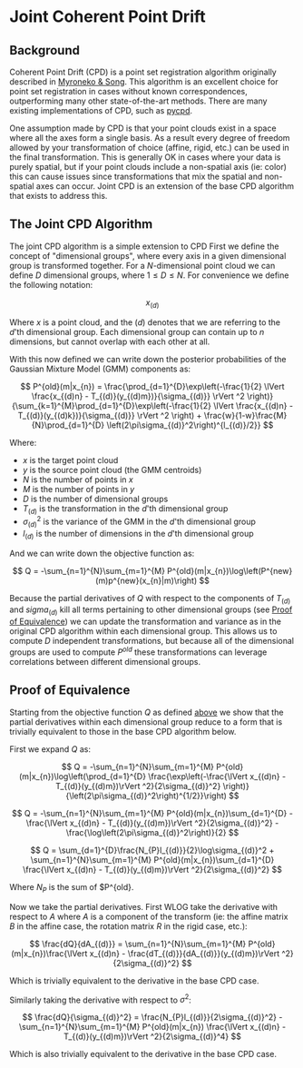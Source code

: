 # Joint Coherent Point Drift

## Background
Coherent Point Drift (CPD) is a point set registration algorithm originally described in [Myroneko & Song](https://arxiv.org/abs/0905.2635).
This algorithm is an excellent choice for point set registration in cases without known correspondences, outperforming many other state-of-the-art methods.
There are many existing implementations of CPD, such as [pycpd](https://github.com/siavashk/pycpd).

One assumption made by CPD is that your point clouds exist in a space where all the axes form a single basis.
As a result every degree of freedom allowed by your transformation of choice (affine, rigid, etc.) can be used in the final transformation.
This is generally OK in cases where your data is purely spatial, but if your point clouds include a non-spatial axis (ie: color) this can cause issues since transformations that mix the spatial and non-spatial axes can occur.
Joint CPD is an extension of the base CPD algorithm that exists to address this.

## The Joint CPD Algorithm
The joint CPD algorithm is a simple extension to CPD
First we define the concept of "dimensional groups",
where every axis in a given dimensional group is transformed together.
For a $N$-dimensional point cloud we can define $D$ dimensional groups, where $1 \leq D \leq N$. For convenience we define the following notation:

$$
x_{(d)}
$$

Where $x$ is a point cloud, and the $(d)$ denotes that we are referring to the $d$'th dimensional group.
Each dimensional group can contain up to $n$ dimensions, but cannot overlap with each other at all.

With this now defined we can write down the posterior probabilities of the Gaussian Mixture Model (GMM) components as:

$$
P^{old}(m|x_{n}) = \frac{\prod_{d=1}^{D}\exp\left(-\frac{1}{2} \lVert \frac{x_{(d)n} - T_{(d)}(y_{(d)m})}{\sigma_{(d)}} \rVert ^2 \right)}{\sum_{k=1}^{M}\prod_{d=1}^{D}\exp\left(-\frac{1}{2} \lVert \frac{x_{(d)n} - T_{(d)}(y_{(d)k})}{\sigma_{(d)}} \rVert ^2 \right) + \frac{w}{1-w}\frac{M}{N}\prod_{d=1}^{D} \left(2\pi\sigma_{(d)}^2\right)^{l_{(d)}/2}}
$$

Where: 

* $x$ is the target point cloud
* $y$ is the source point cloud (the GMM centroids)
* $N$ is the number of points in $x$
* $M$ is the number of points in $y$
* $D$ is the number of dimensional groups
* $T_{(d)}$ is the transformation in the $d$'th dimensional group
* $\sigma_{(d)}^2$ is the variance of the GMM in the $d$'th dimensional group
* $l_{(d)}$ is the number of dimensions in the $d$'th dimensional group

And we can write down the objective function as:

$$
Q = -\sum_{n=1}^{N}\sum_{m=1}^{M} P^{old}(m|x_{n})\log\left(P^{new}(m)p^{new}(x_{n}|m)\right)
$$

Because the partial derivatives of $Q$ with respect to the components of $T_{(d)}$ and $sigma_{(d)}$ kill all terms pertaining to other dimensional groups (see [Proof of Equivalence](joint_cpd.md#proof-of-equivalence)) we can update the transformation and variance as in the original CPD algorithm within each dimensional group. 
This allows us to compute $D$ independent transformations, but because all of the dimensional groups are used to compute $P^{old}$ these transformations can leverage correlations between different dimensional groups.

## Proof of Equivalence

Starting from the objective function $Q$ as defined [above](joint_cpd.md#the-joint-cpd-algorithm) we show that the partial derivatives within each dimensional group reduce to a form that is trivially equivalent to those in the base CPD algorithm below.

First we expand $Q$ as:

$$
Q = -\sum_{n=1}^{N}\sum_{m=1}^{M} P^{old}(m|x_{n})\log\left(\prod_{d=1}^{D} \frac{\exp\left(-\frac{\lVert x_{(d)n} - T_{(d)}(y_{(d)m})\rVert ^2}{2\sigma_{(d)}^2} \right)}{\left(2\pi\sigma_{(d)}^2\right)^{1/2}}\right)
$$

$$
Q = -\sum_{n=1}^{N}\sum_{m=1}^{M} P^{old}(m|x_{n})\sum_{d=1}^{D} -\frac{\lVert x_{(d)n} - T_{(d)}(y_{(d)m})\rVert ^2}{2\sigma_{(d)}^2} - \frac{\log\left(2\pi\sigma_{(d)}^2\right)}{2}
$$

$$
Q = \sum_{d=1}^{D}\frac{N_{P}l_{(d)}}{2}\log\sigma_{(d)}^2 + \sum_{n=1}^{N}\sum_{m=1}^{M} P^{old}(m|x_{n})\sum_{d=1}^{D} \frac{\lVert x_{(d)n} - T_{(d)}(y_{(d)m})\rVert ^2}{2\sigma_{(d)}^2}
$$

Where $N_{P}$ is the sum of $P^{old}.

Now we take the partial derivatives.
First WLOG take the derivative with respect to $A$ where $A$ is a component of the transform (ie: the affine matrix $B$ in the affine case, the rotation matrix $R$ in the rigid case, etc.):

$$
\frac{dQ}{dA_{(d)}} = \sum_{n=1}^{N}\sum_{m=1}^{M} P^{old}(m|x_{n})\frac{\lVert x_{(d)n} - \frac{dT_{(d)}}{dA_{(d)}}(y_{(d)m})\rVert ^2}{2\sigma_{(d)}^2}
$$

Which is trivially equivalent to the derivative in the base CPD case.

Similarly taking the derivative with respect to $\sigma^2$:

$$
\frac{dQ}{\sigma_{(d)}^2} = \frac{N_{P}l_{(d)}}{2\sigma_{(d)}^2} - \sum_{n=1}^{N}\sum_{m=1}^{M} P^{old}(m|x_{n}) \frac{\lVert x_{(d)n} - T_{(d)}(y_{(d)m})\rVert ^2}{2\sigma_{(d)}^4}
$$

Which is also trivially equivalent to the derivative in the base CPD case.

